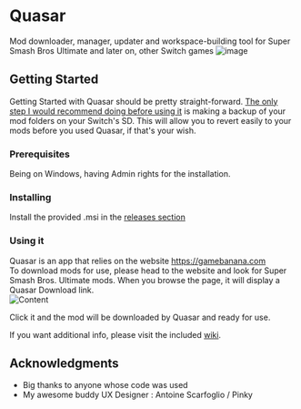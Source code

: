# Quasar
Mod downloader, manager, updater and workspace-building tool for Super Smash Bros Ultimate and later on, other Switch games
![image](https://user-images.githubusercontent.com/12461420/115962420-98220b00-a51b-11eb-9e0e-10e1f858bd00.png)

## Getting Started

Getting Started with Quasar should be pretty straight-forward. <Ins>The only step I would recommend doing before using it</Ins> is making a backup of your mod folders on your Switch's SD.
This will allow you to revert easily to your mods before you used Quasar, if that's your wish.

### Prerequisites

Being on Windows, having Admin rights for the installation.

### Installing

Install the provided .msi in the [releases section](https://github.com/Mowjoh/Quasar/releases/latest)


### Using it

Quasar is an app that relies on the website https://gamebanana.com  
To download mods for use, please head to the website and look for Super Smash Bros. Ultimate mods.
When you browse the page, it will display a Quasar Download link.  
![Content](https://user-images.githubusercontent.com/12461420/91087981-997bfa80-e651-11ea-97e6-c5ddb713701a.png)

Click it and the mod will be downloaded by Quasar and ready for use.  

If you want additional info, please visit the included [wiki](https://github.com/Mowjoh/Quasar/wiki).  

## Acknowledgments

* Big thanks to anyone whose code was used
* My awesome buddy UX Designer : Antoine Scarfoglio / Pinky

